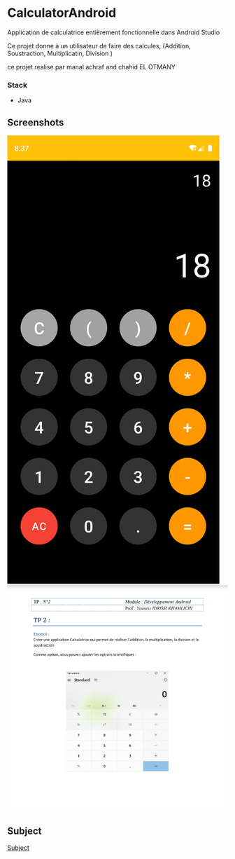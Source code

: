 # CalculatorAndroid
Application de calculatrice entièrement fonctionnelle dans Android Studio

Ce projet donne à un utilisateur de faire des calcules,  (Addition, Soustraction, Multiplicatin, Division )

ce projet  realise par  manal achraf and chahid EL OTMANY

### Stack

* Java

## Screenshots

![](Screenshots/1.png)</br>
![](Screenshots/2.png)</br>

## Subject


[Subject](https://drive.google.com/drive/folders/1dxzNfMapYn1o6dhBe7O5s650TrPJVceV?hl=fr)</br>
